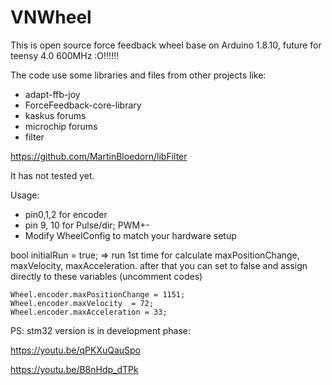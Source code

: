 # VNWheel
This is open source force feedback wheel base on Arduino 1.8.10, future for teensy 4.0 600MHz :O!!!!!!

The code use some libraries and files from other projects like:
- adapt-ffb-joy 
- ForceFeedback-core-library
- kaskus forums
- microchip forums
- filter

https://github.com/MartinBloedorn/libFilter

It has not tested yet.

Usage:
- pin0,1,2 for encoder
- pin 9, 10 for Pulse/dir; PWM+-
- Modify WheelConfig to match your hardware setup

bool initialRun = true; => run 1st time for calculate maxPositionChange, maxVelocity, maxAcceleration. after that you can set to false and assign directly to these variables (uncomment codes)

    Wheel.encoder.maxPositionChange = 1151;
    Wheel.encoder.maxVelocity  = 72;
    Wheel.encoder.maxAcceleration = 33;


PS: stm32 version is in development phase:

https://youtu.be/qPKXuQauSpo

https://youtu.be/B8nHdp_dTPk

